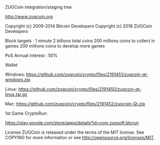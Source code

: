ZUGCoin integration/staging tree

http://www.zugcoin.org

Copyright (c) 2009-2014 Bitcoin Developers
Copyright (c) 2018 ZUGCoin Developers




Block targets : 1 minute
2 billions total coins
200 millions coins to collect in games
200 millions coins to develop more games

PoS Annual interest : 50%




Wallet

Windows: https://github.com/zugcoin/crypto/files/2191451/zugcoin-qt-windows.zip

Linux: https://github.com/zugcoin/crypto/files/2191450/zugcoin-qt-linux.tar.gz

Mac: https://github.com/zugcoin/crypto/files/2191452/zugcoin-Qt.zip




1st Game CryptoRun:

https://play.google.com/store/apps/details?id=com.zugsoft.btcrun




License
ZUGCoin is released under the terms of the MIT license. See COPYING for more information or see http://opensource.org/licenses/MIT.